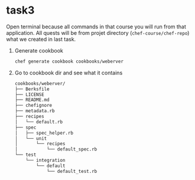 # task3

Open terminal because all commands in that course you will run from that application. All quests will be from projet directory (`chef-course/chef-repo`) what we created in last task.

1. Generate cookbook

    ```bash
    chef generate cookbook cookbooks/weberver
    ```

2. Go to cookbook dir and see what it contains

    ```bash
    cookbooks/weberver/
    ├── Berksfile
    ├── LICENSE
    ├── README.md
    ├── chefignore
    ├── metadata.rb
    ├── recipes
    │   └── default.rb
    ├── spec
    │   ├── spec_helper.rb
    │   └── unit
    │       └── recipes
    │           └── default_spec.rb
    └── test
        └── integration
            └── default
                └── default_test.rb
    ```
